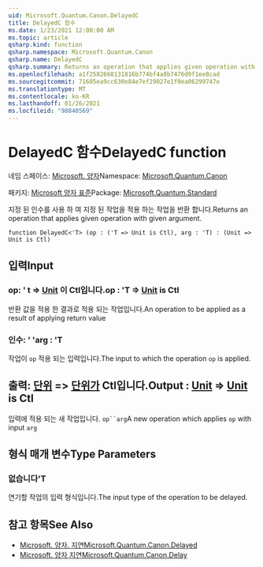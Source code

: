 ```yaml
---
uid: Microsoft.Quantum.Canon.DelayedC
title: DelayedC 함수
ms.date: 1/23/2021 12:00:00 AM
ms.topic: article
qsharp.kind: function
qsharp.namespace: Microsoft.Quantum.Canon
qsharp.name: DelayedC
qsharp.summary: Returns an operation that applies given operation with given argument.
ms.openlocfilehash: a1f2582668131816b774bf4a8b7476d9f1ee8cad
ms.sourcegitcommit: 71605ea9cc630e84e7ef29027e1f0ea06299747e
ms.translationtype: MT
ms.contentlocale: ko-KR
ms.lasthandoff: 01/26/2021
ms.locfileid: "98840569"
---
```

# <a name="delayedc-function"></a><span data-ttu-id="8c288-102">DelayedC 함수</span><span class="sxs-lookup"><span data-stu-id="8c288-102">DelayedC function</span></span>

<span data-ttu-id="8c288-103">네임 스페이스: [Microsoft. 양자](xref:Microsoft.Quantum.Canon)</span><span class="sxs-lookup"><span data-stu-id="8c288-103">Namespace: [Microsoft.Quantum.Canon](xref:Microsoft.Quantum.Canon)</span></span>

<span data-ttu-id="8c288-104">패키지: [Microsoft 양자 표준](https://nuget.org/packages/Microsoft.Quantum.Standard)</span><span class="sxs-lookup"><span data-stu-id="8c288-104">Package: [Microsoft.Quantum.Standard](https://nuget.org/packages/Microsoft.Quantum.Standard)</span></span>


<span data-ttu-id="8c288-105">지정 된 인수를 사용 하 여 지정 된 작업을 적용 하는 작업을 반환 합니다.</span><span class="sxs-lookup"><span data-stu-id="8c288-105">Returns an operation that applies given operation with given argument.</span></span>

```qsharp
function DelayedC<'T> (op : ('T => Unit is Ctl), arg : 'T) : (Unit => Unit is Ctl)
```


## <a name="input"></a><span data-ttu-id="8c288-106">입력</span><span class="sxs-lookup"><span data-stu-id="8c288-106">Input</span></span>

### <a name="op--t--unit--is-ctl"></a><span data-ttu-id="8c288-107">op: ' t => [Unit](xref:microsoft.quantum.lang-ref.unit)  이 Ctl입니다.</span><span class="sxs-lookup"><span data-stu-id="8c288-107">op : 'T => [Unit](xref:microsoft.quantum.lang-ref.unit)  is Ctl</span></span>

<span data-ttu-id="8c288-108">반환 값을 적용 한 결과로 적용 되는 작업입니다.</span><span class="sxs-lookup"><span data-stu-id="8c288-108">An operation to be applied as a result of applying return value</span></span>


### <a name="arg--t"></a><span data-ttu-id="8c288-109">인수: ' '</span><span class="sxs-lookup"><span data-stu-id="8c288-109">arg : 'T</span></span>

<span data-ttu-id="8c288-110">작업이 `op` 적용 되는 입력입니다.</span><span class="sxs-lookup"><span data-stu-id="8c288-110">The input to which the operation `op` is applied.</span></span>



## <a name="output--unit--unit--is-ctl"></a><span data-ttu-id="8c288-111">출력: [단위](xref:microsoft.quantum.lang-ref.unit) => [단위가](xref:microsoft.quantum.lang-ref.unit)  Ctl입니다.</span><span class="sxs-lookup"><span data-stu-id="8c288-111">Output : [Unit](xref:microsoft.quantum.lang-ref.unit) => [Unit](xref:microsoft.quantum.lang-ref.unit)  is Ctl</span></span>

<span data-ttu-id="8c288-112">입력에 적용 되는 새 작업입니다. `op``arg`</span><span class="sxs-lookup"><span data-stu-id="8c288-112">A new operation which applies `op` with input `arg`</span></span>

## <a name="type-parameters"></a><span data-ttu-id="8c288-113">형식 매개 변수</span><span class="sxs-lookup"><span data-stu-id="8c288-113">Type Parameters</span></span>

### <a name="t"></a><span data-ttu-id="8c288-114">없습니다</span><span class="sxs-lookup"><span data-stu-id="8c288-114">'T</span></span>

<span data-ttu-id="8c288-115">연기할 작업의 입력 형식입니다.</span><span class="sxs-lookup"><span data-stu-id="8c288-115">The input type of the operation to be delayed.</span></span>

## <a name="see-also"></a><span data-ttu-id="8c288-116">참고 항목</span><span class="sxs-lookup"><span data-stu-id="8c288-116">See Also</span></span>

- [<span data-ttu-id="8c288-117">Microsoft. 양자. 지연</span><span class="sxs-lookup"><span data-stu-id="8c288-117">Microsoft.Quantum.Canon.Delayed</span></span>](xref:Microsoft.Quantum.Canon.Delayed)
- [<span data-ttu-id="8c288-118">Microsoft. 양자 지연</span><span class="sxs-lookup"><span data-stu-id="8c288-118">Microsoft.Quantum.Canon.Delay</span></span>](xref:Microsoft.Quantum.Canon.Delay)